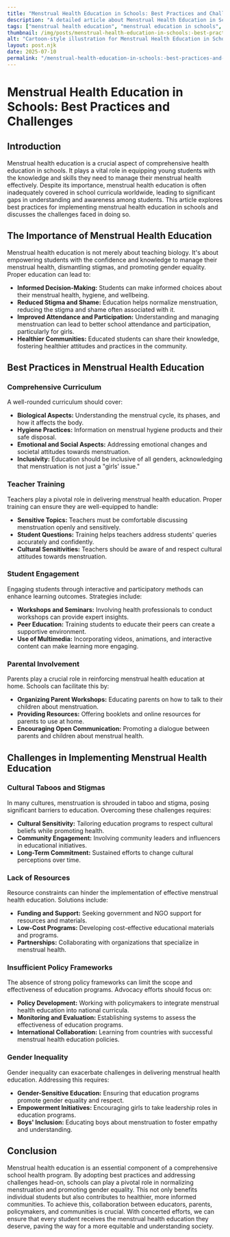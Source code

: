 ```yaml
---
title: "Menstrual Health Education in Schools: Best Practices and Challenges"
description: "A detailed article about Menstrual Health Education in Schools: Best Practices and Challenges."
tags: ["menstrual health education", "menstrual education in schools", "best practices menstrual education", "challenges menstrual health education", "school menstrual health programs"]
thumbnail: /img/posts/menstrual-health-education-in-schools:-best-practices-and-challenges.png
alt: "Cartoon-style illustration for Menstrual Health Education in Schools: Best Practices and Challenges"
layout: post.njk
date: 2025-07-10
permalink: "/menstrual-health-education-in-schools:-best-practices-and-challenges/"
---
```


# Menstrual Health Education in Schools: Best Practices and Challenges

## Introduction

Menstrual health education is a crucial aspect of comprehensive health education in schools. It plays a vital role in equipping young students with the knowledge and skills they need to manage their menstrual health effectively. Despite its importance, menstrual health education is often inadequately covered in school curricula worldwide, leading to significant gaps in understanding and awareness among students. This article explores best practices for implementing menstrual health education in schools and discusses the challenges faced in doing so.

## The Importance of Menstrual Health Education

Menstrual health education is not merely about teaching biology. It's about empowering students with the confidence and knowledge to manage their menstrual health, dismantling stigmas, and promoting gender equality. Proper education can lead to:

- **Informed Decision-Making:** Students can make informed choices about their menstrual health, hygiene, and wellbeing.
- **Reduced Stigma and Shame:** Education helps normalize menstruation, reducing the stigma and shame often associated with it.
- **Improved Attendance and Participation:** Understanding and managing menstruation can lead to better school attendance and participation, particularly for girls.
- **Healthier Communities:** Educated students can share their knowledge, fostering healthier attitudes and practices in the community.

## Best Practices in Menstrual Health Education

### Comprehensive Curriculum

A well-rounded curriculum should cover:

- **Biological Aspects:** Understanding the menstrual cycle, its phases, and how it affects the body.
- **Hygiene Practices:** Information on menstrual hygiene products and their safe disposal.
- **Emotional and Social Aspects:** Addressing emotional changes and societal attitudes towards menstruation.
- **Inclusivity:** Education should be inclusive of all genders, acknowledging that menstruation is not just a "girls' issue."

### Teacher Training

Teachers play a pivotal role in delivering menstrual health education. Proper training can ensure they are well-equipped to handle:

- **Sensitive Topics:** Teachers must be comfortable discussing menstruation openly and sensitively.
- **Student Questions:** Training helps teachers address students' queries accurately and confidently.
- **Cultural Sensitivities:** Teachers should be aware of and respect cultural attitudes towards menstruation.

### Student Engagement

Engaging students through interactive and participatory methods can enhance learning outcomes. Strategies include:

- **Workshops and Seminars:** Involving health professionals to conduct workshops can provide expert insights.
- **Peer Education:** Training students to educate their peers can create a supportive environment.
- **Use of Multimedia:** Incorporating videos, animations, and interactive content can make learning more engaging.

### Parental Involvement

Parents play a crucial role in reinforcing menstrual health education at home. Schools can facilitate this by:

- **Organizing Parent Workshops:** Educating parents on how to talk to their children about menstruation.
- **Providing Resources:** Offering booklets and online resources for parents to use at home.
- **Encouraging Open Communication:** Promoting a dialogue between parents and children about menstrual health.

## Challenges in Implementing Menstrual Health Education

### Cultural Taboos and Stigmas

In many cultures, menstruation is shrouded in taboo and stigma, posing significant barriers to education. Overcoming these challenges requires:

- **Cultural Sensitivity:** Tailoring education programs to respect cultural beliefs while promoting health.
- **Community Engagement:** Involving community leaders and influencers in educational initiatives.
- **Long-Term Commitment:** Sustained efforts to change cultural perceptions over time.

### Lack of Resources

Resource constraints can hinder the implementation of effective menstrual health education. Solutions include:

- **Funding and Support:** Seeking government and NGO support for resources and materials.
- **Low-Cost Programs:** Developing cost-effective educational materials and programs.
- **Partnerships:** Collaborating with organizations that specialize in menstrual health.

### Insufficient Policy Frameworks

The absence of strong policy frameworks can limit the scope and effectiveness of education programs. Advocacy efforts should focus on:

- **Policy Development:** Working with policymakers to integrate menstrual health education into national curricula.
- **Monitoring and Evaluation:** Establishing systems to assess the effectiveness of education programs.
- **International Collaboration:** Learning from countries with successful menstrual health education policies.

### Gender Inequality

Gender inequality can exacerbate challenges in delivering menstrual health education. Addressing this requires:

- **Gender-Sensitive Education:** Ensuring that education programs promote gender equality and respect.
- **Empowerment Initiatives:** Encouraging girls to take leadership roles in education programs.
- **Boys' Inclusion:** Educating boys about menstruation to foster empathy and understanding.

## Conclusion

Menstrual health education is an essential component of a comprehensive school health program. By adopting best practices and addressing challenges head-on, schools can play a pivotal role in normalizing menstruation and promoting gender equality. This not only benefits individual students but also contributes to healthier, more informed communities. To achieve this, collaboration between educators, parents, policymakers, and communities is crucial. With concerted efforts, we can ensure that every student receives the menstrual health education they deserve, paving the way for a more equitable and understanding society.